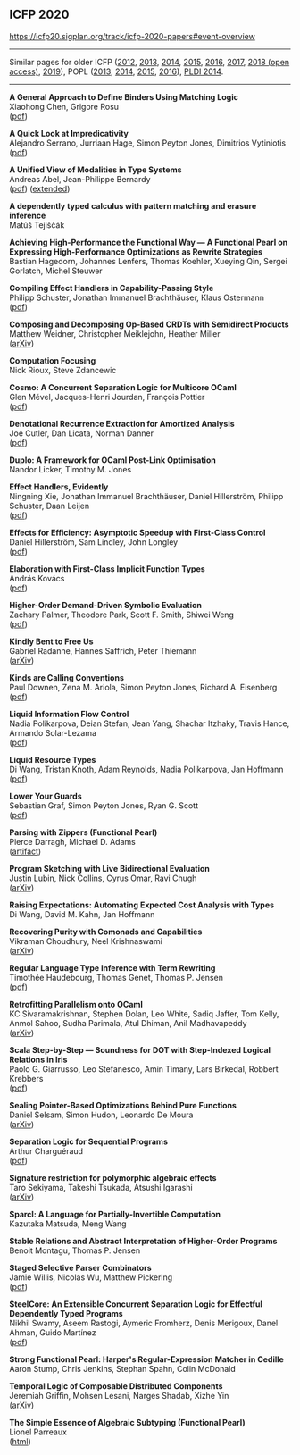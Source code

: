 ## ICFP 2020  

https://icfp20.sigplan.org/track/icfp-2020-papers#event-overview

----

Similar pages for older ICFP ([2012][icfp12], [2013][icfp13], [2014][icfp14],
[2015][icfp15], [2016][icfp16], [2017][icfp17], [2018 (open access)][icfp18], [2019][icfp19]),
POPL ([2013][popl2013], [2014][popl2014], [2015][popl2015], [2016][popl2016]),
[PLDI 2014][pldi2014-accepted].

[popl2013]: https://github.com/23Skidoo/popl13-papers-links
[popl2014]: https://github.com/gasche/popl2014-papers
[popl2015]: https://github.com/yallop/popl2015-papers
[popl2016]: https://github.com/gasche/popl2016-papers
[icfp12]: https://github.com/technogeeky/icfp12-paper-links
[icfp13]: https://github.com/gasche/icfp2013-papers
[icfp14]: https://github.com/yallop/icfp2014-papers
[icfp15]: https://github.com/mpickering/icfp2015-papers
[icfp16]: https://github.com/gasche/icfp2016-papers
[icfp17]: https://github.com/gasche/icfp2017-papers
[icfp18]: https://icfp18.sigplan.org/track/icfp-2018-papers#event-overview
[icfp19]: https://github.com/llelf/icfp2019-papers
[haskell2014-accepted]: https://github.com/yallop/haskell2014-papers
[pldi2014-accepted]: https://github.com/yallop/pldi2014-papers


----

**A General Approach to Define Binders Using Matching Logic**  
Xiaohong Chen, Grigore Rosu  
([pdf](http://fsl.cs.illinois.edu/FSL/papers/2020/chen-rosu-2020-icfp/chen-rosu-2020-icfp-public.pdf))

**A Quick Look at Impredicativity**  
Alejandro Serrano, Jurriaan Hage, Simon Peyton Jones, Dimitrios Vytiniotis  
([pdf](https://www.microsoft.com/en-us/research/uploads/prod/2020/01/quick-look.pdf))

**A Unified View of Modalities in Type Systems**  
Andreas Abel, Jean-Philippe Bernardy  
([pdf](http://www.cse.chalmers.se/~abela/icfp20.pdf)) ([extended](http://www.cse.chalmers.se/~abela/icfp20-long.pdf))

**A dependently typed calculus with pattern matching and erasure inference**  
Matúš Tejiščák  

**Achieving High-Performance the Functional Way — A Functional Pearl on Expressing High-Performance Optimizations as Rewrite Strategies**  
Bastian Hagedorn, Johannes Lenfers, Thomas Koehler, Xueying Qin, Sergei Gorlatch, Michel Steuwer  

**Compiling Effect Handlers in Capability-Passing Style**  
Philipp Schuster, Jonathan Immanuel Brachthäuser, Klaus Ostermann  
([pdf](http://ps.informatik.uni-tuebingen.de/publications/schuster20capability.pdf))

**Composing and Decomposing Op-Based CRDTs with Semidirect Products**  
Matthew Weidner, Christopher Meiklejohn, Heather Miller  
([arXiv](https://arxiv.org/pdf/2004.04303))

**Computation Focusing**  
Nick Rioux, Steve Zdancewic  

**Cosmo: A Concurrent Separation Logic for Multicore OCaml**  
Glen Mével, Jacques-Henri Jourdan, François Pottier  
([pdf](http://gallium.inria.fr/~fpottier/publis/mevel-jourdan-pottier-cosmo-2020.pdf))

**Denotational Recurrence Extraction for Amortized Analysis**  
Joe Cutler, Dan Licata, Norman Danner  
([pdf](https://jdublu10.github.io/assets/pdf/amortized-icfp20.pdf))

**Duplo: A Framework for OCaml Post-Link Optimisation**  
Nandor Licker, Timothy M. Jones  

**Effect Handlers, Evidently**  
Ningning Xie, Jonathan Immanuel Brachthäuser, Daniel Hillerström, Philipp Schuster, Daan Leijen  
([pdf](https://xnning.github.io/papers/effect-handlers-evidently.pdf))

**Effects for Efficiency: Asymptotic Speedup with First-Class Control**  
Daniel Hillerström, Sam Lindley, John Longley  
([pdf](https://www.dhil.net/research/papers/effects_for_efficiency-draft-march2020.pdf))

**Elaboration with First-Class Implicit Function Types**  
András Kovács  
([pdf](https://github.com/AndrasKovacs/icfp20sub/blob/master/paper.pdf))

**Higher-Order Demand-Driven Symbolic Evaluation**  
Zachary Palmer, Theodore Park, Scott F. Smith, Shiwei Weng  
([pdf](https://pl.cs.jhu.edu/projects/demand-driven-program-analysis/papers/higher-order-demand-driven-symbolic-execution-preprint.pdf))

**Kindly Bent to Free Us**  
Gabriel Radanne, Hannes Saffrich, Peter Thiemann  
([arXiv](https://arxiv.org/pdf/1908.09681))

**Kinds are Calling Conventions**  
Paul Downen, Zena M. Ariola, Simon Peyton Jones, Richard A. Eisenberg  
([pdf](https://www.microsoft.com/en-us/research/uploads/prod/2020/03/arity-poly.pdf))

**Liquid Information Flow Control**  
Nadia Polikarpova, Deian Stefan, Jean Yang, Shachar Itzhaky, Travis Hance, Armando Solar-Lezama  
([pdf](https://cseweb.ucsd.edu/~npolikarpova/publications/lifty.pdf))

**Liquid Resource Types**  
Di Wang, Tristan Knoth, Adam Reynolds, Nadia Polikarpova, Jan Hoffmann  
([pdf](https://cseweb.ucsd.edu/~npolikarpova/publications/lrt.pdf))

**Lower Your Guards**  
Sebastian Graf, Simon Peyton Jones, Ryan G. Scott  
([pdf](https://www.microsoft.com/en-us/research/uploads/prod/2020/03/lyg.pdf))

**Parsing with Zippers (Functional Pearl)**  
Pierce Darragh, Michael D. Adams  
([artifact](https://github.com/pdarragh/parsing-with-zippers-paper-artifact))

**Program Sketching with Live Bidirectional Evaluation**  
Justin Lubin, Nick Collins, Cyrus Omar, Ravi Chugh  
([arXiv](https://arxiv.org/pdf/1911.00583))

**Raising Expectations: Automating Expected Cost Analysis with Types**  
Di Wang, David M. Kahn, Jan Hoffmann  

**Recovering Purity with Comonads and Capabilities**  
Vikraman Choudhury, Neel Krishnaswami  
([arXiv](https://arxiv.org/abs/1907.07283))

**Regular Language Type Inference with Term Rewriting**  
Timothée Haudebourg, Thomas Genet, Thomas P. Jensen  
([pdf](https://hal.inria.fr/hal-02795484/document))

**Retrofitting Parallelism onto OCaml**  
KC Sivaramakrishnan, Stephen Dolan, Leo White, Sadiq Jaffer, Tom Kelly, Anmol Sahoo, Sudha Parimala, Atul Dhiman, Anil Madhavapeddy  
([arXiv](https://arxiv.org/abs/2004.11663))

**Scala Step-by-Step — Soundness for DOT with Step-Indexed Logical Relations in Iris**  
Paolo G. Giarrusso, Leo Stefanesco, Amin Timany, Lars Birkedal, Robbert Krebbers  
([pdf](https://iris-project.org/pdfs/2020-dot-submission.pdf))

**Sealing Pointer-Based Optimizations Behind Pure Functions**  
Daniel Selsam, Simon Hudon, Leonardo De Moura  
([arXiv](https://arxiv.org/pdf/2003.01685))

**Separation Logic for Sequential Programs**  
Arthur Charguéraud  
([pdf](https://www.chargueraud.org/research/2020/seq_seplogic/seq_seplogic.pdf))

**Signature restriction for polymorphic algebraic effects**  
Taro Sekiyama, Takeshi Tsukada, Atsushi Igarashi  
([arXiv](https://arxiv.org/pdf/2003.08138))

**Sparcl: A Language for Partially-Invertible Computation**  
Kazutaka Matsuda, Meng Wang  

**Stable Relations and Abstract Interpretation of Higher-Order Programs**  
Benoit Montagu, Thomas P. Jensen  

**Staged Selective Parser Combinators**  
Jamie Willis, Nicolas Wu, Matthew Pickering  
([pdf](https://mpickering.github.io/papers/parsley-icfp.pdf))

**SteelCore: An Extensible Concurrent Separation Logic for Effectful Dependently Typed Programs**  
Nikhil Swamy, Aseem Rastogi, Aymeric Fromherz, Denis Merigoux, Danel Ahman, Guido Martínez  
([pdf](https://www.fstar-lang.org/papers/steelcore/steelcore.pdf))

**Strong Functional Pearl: Harper's Regular-Expression Matcher in Cedille**  
Aaron Stump, Chris Jenkins, Stephan Spahn, Colin McDonald  

**Temporal Logic of Composable Distributed Components**  
Jeremiah Griffin, Mohsen Lesani, Narges Shadab, Xizhe Yin  
([arXiv](https://arxiv.org/pdf/2004.01360))

**The Simple Essence of Algebraic Subtyping (Functional Pearl)**  
Lionel Parreaux  
([html](https://lptk.github.io/programming/2020/03/26/demystifying-mlsub.html))
